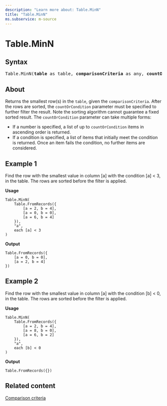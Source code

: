 ```yaml
---
description: "Learn more about: Table.MinN"
title: "Table.MinN"
ms.subservice: m-source
---
```

# Table.MinN

## Syntax

<pre>
Table.MinN(<b>table</b> as table, <b>comparisonCriteria</b> as any, <b>countOrCondition</b> as any) as table
</pre>
  
## About

Returns the smallest row(s) in the `table`, given the `comparisonCriteria`. After the rows are sorted, the `countOrCondition` parameter must be specified to further filter the result. Note the sorting algorithm cannot guarantee a fixed sorted result. The `countOrCondition` parameter can take multiple forms:

* If a number is specified, a list of up to `countOrCondition` items in ascending order is returned.
* If a condition is specified, a list of items that initially meet the condition is returned. Once an item fails the condition, no further items are considered.

## Example 1

Find the row with the smallest value in column [a] with the condition [a] < 3, in the table. The rows are sorted before the filter is applied.

**Usage**

```powerquery-m
Table.MinN( 
    Table.FromRecords({ 
        [a = 2, b = 4],
        [a = 0, b = 0],
        [a = 6, b = 4]
    }), 
    "a", 
    each [a] < 3 
)
```

**Output**

```powerquery-m
Table.FromRecords({
    [a = 0, b = 0],
    [a = 2, b = 4]
})
```

## Example 2
Find the row with the smallest value in column [a] with the condition [b] < 0, in the table. The rows are sorted before the filter is applied.

**Usage**

```powerquery-m
Table.MinN(
    Table.FromRecords({
        [a = 2, b = 4],
        [a = 8, b = 0],
        [a = 6, b = 2]
    }),
    "a",
    each [b] < 0
)
```

**Output**

`Table.FromRecords({})`

## Related content

[Comparison criteria](table-functions.md#comparison-criteria)
